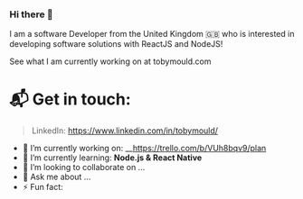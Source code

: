 ### Hi there 👋
I am a software Developer from the United Kingdom :uk: who is interested in developing software solutions with ReactJS and NodeJS!

See what I am currently working on at tobymould.com

# 📬 Get in touch: 
> LinkedIn: https://www.linkedin.com/in/tobymould/

- 🔭 I’m currently working on: __https://trello.com/b/VUh8bqv9/plan
- 🌱 I’m currently learning: __Node.js & React Native__
- 👯 I’m looking to collaborate on ...
- 💬 Ask me about ...
- ⚡ Fun fact: 

<!--
**tobymould/tobymould** is a ✨ _special_ ✨ repository because its `README.md` (this file) appears on your GitHub profile.

Here are some ideas to get you started:

- 🔭 I’m currently working on ...
- 🌱 I’m currently learning ...
- 👯 I’m looking to collaborate on ...
- 🤔 I’m looking for help with ...
- 💬 Ask me about ...
- 📫 How to reach me: ...
- 😄 Pronouns: ...
- ⚡ Fun fact: ...
-->
